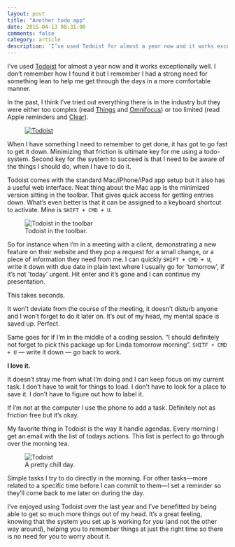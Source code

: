 ```yaml
---
layout: post
title: "Another todo app"
date: 2015-04-13 08:31:00
comments: false
category: article
description: 'I’ve used Todoist for almost a year now and it works exceptionally well. I don’t remember how I found it but I remember I had a strong need for something lean to help me get through the days in a more comfortable manner.'
---
```


I’ve used [Todoist](https://en.todoist.com/) for almost a year now and it works exceptionally well. I don’t remember how I found it but I remember I had a strong need for something lean to help me get through the days in a more comfortable manner.

In the past, I think I’ve tried out everything there is in the industry but they were either too complex (read [Things](https://culturedcode.com/things/) and [Omnifocus](https://www.omnigroup.com/omnifocus)) or too limited (read Apple reminders and [Clear](http://realmacsoftware.com/clear)).

<figure>
    <a href="https://en.todoist.com/">
        <img 
            srcset="
            {{siteurl}}/assets/images/dist/todoist-banner-400.jpg 400w,
            {{siteurl}}/assets/images/dist/todoist-banner-600.jpg 600w,
            {{siteurl}}/assets/images/dist/todoist-banner-800.jpg 800w,
            {{siteurl}}/assets/images/dist/todoist-banner-1000.jpg 1000w,
            {{siteurl}}/assets/images/dist/todoist-banner-1400.jpg 1400w"
            src="{{siteurl}}/assets/images/spacer.png"
            alt="Todoist"
        >
    </a>
</figure>


When I have something I need to remember to get done, it has got to go fast to get it down. Minimizing that friction is ultimate key for me using a todo-system. Second key for the system to succeed is that I need to be aware of the things I should do, when I have to do it.

Todoist comes with the standard Mac/iPhone/iPad app setup but it also has a useful web interface. Neat thing about the Mac app is the minimized version sitting in the toolbar. That gives quick access for getting entries down. What’s even better is that it can be assigned to a keyboard shortcut to activate. Mine is `SHIFT + CMD + U`.

<figure>
    <img 
        srcset="
        {{siteurl}}/assets/images/dist/todoist-quick-access-400.png 400w,
        {{siteurl}}/assets/images/dist/todoist-quick-access-600.png 600w,
        {{siteurl}}/assets/images/dist/todoist-quick-access-800.png 800w,
        {{siteurl}}/assets/images/dist/todoist-quick-access-1000.png 1000w,
        {{siteurl}}/assets/images/dist/todoist-quick-access-1400.png 1400w"
        src="{{siteurl}}/assets/images/spacer.png"
        alt="Todoist in the toolbar"
    >
    <figcaption>Todoist in the toolbar.</figcaption>
</figure>

So for instance when I’m in a meeting with a client, demonstrating a new feature on their website and they pop a request for a small change, or a piece of information they need from me. I can quickly `SHIFT + CMD + U`, write it down with due date in plain text where I usually go for 'tomorrow', if it’s not 'today' urgent. Hit enter and it’s gone and I can continue my presentation.

This takes seconds.

It won’t deviate from the course of the meeting, it doesn’t disturb anyone and I won’t forget to do it later on. It’s out of my head, my mental space is saved up. Perfect.

Same goes for if I’m in the middle of a coding session. “I should definitely not forget to pick this package up for Linda tomorrow morning”. `SHITF + CMD + U` — write it down — go back to work.

**I love it.**

It doesn’t stray me from what I’m doing and I can keep focus on my current task. I don’t have to wait for things to load. I don’t have to look for a place to save it. I don’t have to figure out how to label it.

If I’m not at the computer I use the phone to add a task. Definitely not as friction free but it’s okay.

My favorite thing in Todoist is the way it handle agendas. Every morning I get an email with the list of todays actions. This list is perfect to go through over the morning tea.

<figure>
    <img 
        srcset="
        {{siteurl}}/assets/images/dist/todoist-mail-400.png 400w,
        {{siteurl}}/assets/images/dist/todoist-mail-600.png 600w,
        {{siteurl}}/assets/images/dist/todoist-mail-800.png 800w,
        {{siteurl}}/assets/images/dist/todoist-mail-1000.png 1000w,
        {{siteurl}}/assets/images/dist/todoist-mail-1400.png 1400w"
        src="{{siteurl}}/assets/images/spacer.png"
        sizes="(min-width: 74em) 49em, 100%"
        alt="Todoist"
    >
    <figcaption>A pretty chill day.</figcaption>
</figure>

Simple tasks I try to do directly in the morning. For other tasks—more related to a specific time before I can commit to them—I set a reminder so they’ll come back to me later on during the day.

I’ve enjoyed using Todoist over the last year and I’ve benefitted by being able to get so much more things out of my head. It’s a great feeling, knowing that the system you set up is working for *you* (and not the other way around), helping you to remember things at just the right time so there is no need for you to worry about it.

